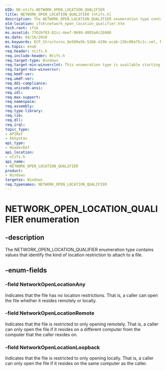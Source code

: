 ```yaml
---
UID: NE:ntifs.NETWORK_OPEN_LOCATION_QUALIFIER
title: NETWORK_OPEN_LOCATION_QUALIFIER (ntifs.h)
description: The NETWORK_OPEN_LOCATION_QUALIFIER enumeration type contains values that identify the kind of location restriction to attach to a file.
old-location: ifsk\network_open_location_qualifier.htm
tech.root: ifsk
ms.assetid: 7762bf83-82cc-4eef-9699-d093a8c2b986
ms.date: 04/16/2018
ms.keywords: ECP_Structures_0e589e5b-5266-429b-acab-236c00a75c1c.xml, NETWORK_OPEN_LOCATION_QUALIFIER, NETWORK_OPEN_LOCATION_QUALIFIER enumeration [Installable File System Drivers], NetworkOpenLocationAny, NetworkOpenLocationLoopback, NetworkOpenLocationRemote, ifsk.network_open_location_qualifier, ntifs/NETWORK_OPEN_LOCATION_QUALIFIER, ntifs/NetworkOpenLocationAny, ntifs/NetworkOpenLocationLoopback, ntifs/NetworkOpenLocationRemote
ms.topic: enum
req.header: ntifs.h
req.include-header: Ntifs.h
req.target-type: Windows
req.target-min-winverclnt: This enumeration type is available starting with Windows Vista.
req.target-min-winversvr: 
req.kmdf-ver: 
req.umdf-ver: 
req.ddi-compliance: 
req.unicode-ansi: 
req.idl: 
req.max-support: 
req.namespace: 
req.assembly: 
req.type-library: 
req.lib: 
req.dll: 
req.irql: 
topic_type:
- APIRef
- kbSyntax
api_type:
- HeaderDef
api_location:
- ntifs.h
api_name:
- NETWORK_OPEN_LOCATION_QUALIFIER
product:
- Windows
targetos: Windows
req.typenames: NETWORK_OPEN_LOCATION_QUALIFIER
---
```


# NETWORK_OPEN_LOCATION_QUALIFIER enumeration


## -description


The NETWORK_OPEN_LOCATION_QUALIFIER enumeration type contains values that identify the kind of location restriction to attach to a file.


## -enum-fields




### -field NetworkOpenLocationAny

Indicates that the file has no location restrictions. That is, a caller can open the file whether it resides remotely or locally. 


### -field NetworkOpenLocationRemote

Indicates that the file is restricted to only opening remotely. That is, a caller can only open the file if it resides on a different computer from the computer that the caller resides on. 


### -field NetworkOpenLocationLoopback

Indicates that the file is restricted to only opening locally. That is, a caller can only open the file if it resides on the same computer as the caller. 

